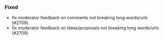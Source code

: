 ### Fixed

- fix moderator feedback on comments not breaking long words/urls (#2709)
- fix moderator feedback on ideas/proposals not breaking long words/urls (#2709)

